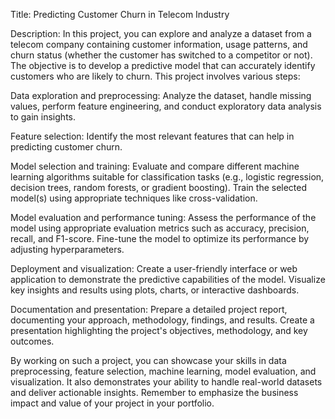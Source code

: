 Title: Predicting Customer Churn in Telecom Industry

Description: In this project, you can explore and analyze a dataset from a telecom company containing customer information, usage patterns, and churn status (whether the customer has switched to a competitor or not). The objective is to develop a predictive model that can accurately identify customers who are likely to churn. This project involves various steps:

Data exploration and preprocessing: Analyze the dataset, handle missing values, perform feature engineering, and conduct exploratory data analysis to gain insights.

Feature selection: Identify the most relevant features that can help in predicting customer churn.

Model selection and training: Evaluate and compare different machine learning algorithms suitable for classification tasks (e.g., logistic regression, decision trees, random forests, or gradient boosting). Train the selected model(s) using appropriate techniques like cross-validation.

Model evaluation and performance tuning: Assess the performance of the model using appropriate evaluation metrics such as accuracy, precision, recall, and F1-score. Fine-tune the model to optimize its performance by adjusting hyperparameters.

Deployment and visualization: Create a user-friendly interface or web application to demonstrate the predictive capabilities of the model. Visualize key insights and results using plots, charts, or interactive dashboards.

Documentation and presentation: Prepare a detailed project report, documenting your approach, methodology, findings, and results. Create a presentation highlighting the project's objectives, methodology, and key outcomes.

By working on such a project, you can showcase your skills in data preprocessing, feature selection, machine learning, model evaluation, and visualization. It also demonstrates your ability to handle real-world datasets and deliver actionable insights. Remember to emphasize the business impact and value of your project in your portfolio.
